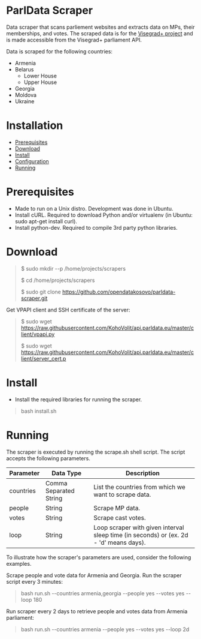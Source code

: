# ParlData Scraper
Data scraper that scans parliement websites and extracts data on MPs, their memberships, and votes. The scraped data is for the [Visegrad+ project](http://parldata.eu/) and is made accessible from the Visegrad+ parliament API.

Data is scraped for the following countries:
- Armenia
- Belarus
  - Lower House
  - Upper House
- Georgia
- Moldova
- Ukraine

# Installation
- [Prerequisites](#prerequisites)
- [Download](#download)
- [Install](#install)
- [Configuration](#configuration)
- [Running](#running)

# Prerequisites
- Made to run on a Unix distro. Development was done in Ubuntu.
- Install cURL. Required to download Python and/or virtualenv (in Ubuntu: sudo apt-get install curl).
- Install python-dev. Required to compile 3rd party python libraries.

# Download
>$ sudo mkdir --p /home/projects/scrapers
>
>$ cd /home/projects/scrapers
>
>$ sudo git clone https://github.com/opendatakosovo/parldata-scraper.git

Get VPAPI client and SSH certificate of the server:

> $ sudo wget https://raw.githubusercontent.com/KohoVolit/api.parldata.eu/master/client/vpapi.py
>
> $ sudo wget https://raw.githubusercontent.com/KohoVolit/api.parldata.eu/master/client/server_cert.p

# Install
- Install the required libraries for running the scraper.
> bash install.sh

# Running
The scraper is executed by running the scrape.sh shell script. The script accepts the following parameters.

| Parameter    | Data Type              | Description                                                |
| -------------|------------------------|------------------------------------------------------------|
| countries    | Comma Separated String | List the countries from which we want to scrape data.      |
| people       | String                | Scrape MP data.                                            |
| votes        | String                | Scrape cast votes.                                       |
| loop         | String                | Loop scraper with given interval sleep time (in seconds) or (ex. 2d - 'd' means days).  |

To illustrate how the scraper's parameters are used, consider the following examples.

Scrape people and vote data for Armenia and Georgia. Run the scraper script every 3 minutes:
>bash run.sh --countries armenia,georgia --people yes --votes yes --loop 180

Run scraper every 2 days to retrieve people and votes data from Armenia parliament:
>bash run.sh --countries armenia --people yes --votes yes --loop 2d

